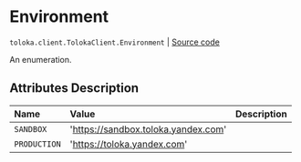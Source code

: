 # Environment
`toloka.client.TolokaClient.Environment` | [Source code](https://github.com/Toloka/toloka-kit/blob/v0.1.24/src/client/__init__.py#L214)

An enumeration.

## Attributes Description

| Name | Value | Description |
| :------| :-----------| :----------| 
`SANDBOX`|'https://sandbox.toloka.yandex.com'|<p></p>
`PRODUCTION`|'https://toloka.yandex.com'|<p></p>
